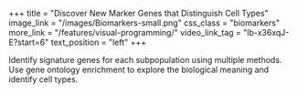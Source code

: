 +++
title = "Discover New Marker Genes that Distinguish Cell Types"
image_link = "/images/Biomarkers-small.png"
css_class = "biomarkers"
more_link = "/features/visual-programming/"
video_link_tag = "lb-x36xqJ-E?start=6"
text_position = "left"
+++

Identify signature genes for each subpopulation using multiple methods. Use gene ontology enrichment to explore the biological meaning and identify cell types.
